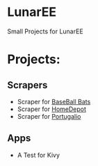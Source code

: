 # LunarEE
Small Projects for LunarEE

# Projects:
## Scrapers
  + Scraper for [BaseBall Bats](http://www.baseballbats.net/bat-brands)<br/>
  + Scraper for [HomeDepot](https://www.homedepot.com/)<br/>
  + Scraper for [Portugalio](https://www.portugalio.com/)<br/>

## Apps
  + A Test for Kivy <br/>
